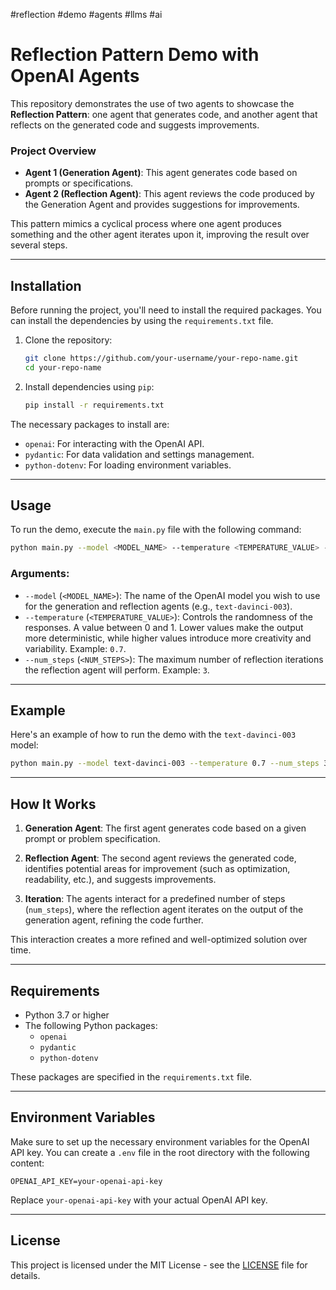 #reflection #demo #agents #llms #ai

# Reflection Pattern Demo with OpenAI Agents

This repository demonstrates the use of two agents to showcase the **Reflection Pattern**: one agent that generates code, and another agent that reflects on the generated code and suggests improvements.

### Project Overview

- **Agent 1 (Generation Agent)**: This agent generates code based on prompts or specifications.
- **Agent 2 (Reflection Agent)**: This agent reviews the code produced by the Generation Agent and provides suggestions for improvements.

This pattern mimics a cyclical process where one agent produces something and the other agent iterates upon it, improving the result over several steps.

---

## Installation

Before running the project, you'll need to install the required packages. You can install the dependencies by using the `requirements.txt` file.

1. Clone the repository:

   ```bash
   git clone https://github.com/your-username/your-repo-name.git
   cd your-repo-name
   ```

2. Install dependencies using `pip`:

   ```bash
   pip install -r requirements.txt
   ```

The necessary packages to install are:

- `openai`: For interacting with the OpenAI API.
- `pydantic`: For data validation and settings management.
- `python-dotenv`: For loading environment variables.

---

## Usage

To run the demo, execute the `main.py` file with the following command:

```bash
python main.py --model <MODEL_NAME> --temperature <TEMPERATURE_VALUE> --num_steps <NUM_STEPS>
```

### Arguments:

- `--model` (`<MODEL_NAME>`): The name of the OpenAI model you wish to use for the generation and reflection agents (e.g., `text-davinci-003`).
- `--temperature` (`<TEMPERATURE_VALUE>`): Controls the randomness of the responses. A value between 0 and 1. Lower values make the output more deterministic, while higher values introduce more creativity and variability. Example: `0.7`.
- `--num_steps` (`<NUM_STEPS>`): The maximum number of reflection iterations the reflection agent will perform. Example: `3`.

---

## Example

Here's an example of how to run the demo with the `text-davinci-003` model:

```bash
python main.py --model text-davinci-003 --temperature 0.7 --num_steps 3
```

---

## How It Works

1. **Generation Agent**: The first agent generates code based on a given prompt or problem specification.
   
2. **Reflection Agent**: The second agent reviews the generated code, identifies potential areas for improvement (such as optimization, readability, etc.), and suggests improvements.

3. **Iteration**: The agents interact for a predefined number of steps (`num_steps`), where the reflection agent iterates on the output of the generation agent, refining the code further.

This interaction creates a more refined and well-optimized solution over time.

---

## Requirements

- Python 3.7 or higher
- The following Python packages:
  - `openai`
  - `pydantic`
  - `python-dotenv`

These packages are specified in the `requirements.txt` file.

---

## Environment Variables

Make sure to set up the necessary environment variables for the OpenAI API key. You can create a `.env` file in the root directory with the following content:

```
OPENAI_API_KEY=your-openai-api-key
```

Replace `your-openai-api-key` with your actual OpenAI API key.

---

## License

This project is licensed under the MIT License - see the [LICENSE](LICENSE) file for details.